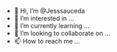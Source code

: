 - 👋 Hi, I’m @Jesssauceda
- 👀 I’m interested in ...
- 🌱 I’m currently learning ...
- 💞️ I’m looking to collaborate on ...
- 📫 How to reach me ...

<!---
Jesssauceda/Jesssauceda is a ✨ special ✨ repository because its `README.md` (this file) appears on your GitHub profile.
You can click the Preview link to take a look at your changes.
--->
